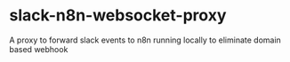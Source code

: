 # slack-n8n-websocket-proxy
A proxy to forward slack events to n8n running locally to eliminate domain based webhook
